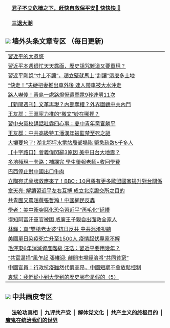 
 ### &nbsp;&nbsp;&nbsp;&nbsp; [君子不立危樯之下，赶快自救保平安🍎 快快快 📩](https://github.com/pwgy/td/blob/master/README.md)

 ### &nbsp;&nbsp;&nbsp;&nbsp; [三退大潮](https://eqbpwckh.azureedge.net/?key=wjsottsjpndjwfkg&pin=65881581&ag=ogQuit&from=pw2) 

## <img src="https://img.icons8.com/cute-clipart/2x/circled-right.png"> 墙外头条文章专区 （每日更新)

<Table>
<tr><td colspan="2" align="left"><a href="https://eqbpwckh.azureedge.net/?ag=c1495421&key=wjsottsjpndjwfkg&from=pw2">習近平的大忽悠
</a></td></tr>
<tr><td colspan="2" align="left"><a href="https://eqbpwckh.azureedge.net/?ag=c1495380&key=wjsottsjpndjwfkg&from=pw2">習近平本週很忙天天露面，歷史詛咒難道又要重現？
</a></td></tr>
<tr><td colspan="2" align="left"><a href="https://eqbpwckh.azureedge.net/?ag=c1495419&key=wjsottsjpndjwfkg&from=pw2">習近平剛說“寸土不讓”，趙立堅就馬上“割讓”這麼多土地
</a></td></tr>
<tr><td colspan="2" align="left"><a href="https://eqbpwckh.azureedge.net/?ag=c1495424&key=wjsottsjpndjwfkg&from=pw2">“快走！”夫硬把妻推出車外後 連人帶車被大水沖走
</a></td></tr>
<tr><td colspan="2" align="left"><a href="https://eqbpwckh.azureedge.net/?ag=c1495349&key=wjsottsjpndjwfkg&from=pw2">路人嚇傻！青島一處路燈慘遭閃電9秒連劈11次
</a></td></tr>
<tr><td colspan="2" align="left"><a href="https://eqbpwckh.azureedge.net/?ag=c1495447&key=wjsottsjpndjwfkg&from=pw2">【新聞週刊】文革再現？內部奪權？外界圍觀中共內鬥
</a></td></tr>
<tr><td colspan="2" align="left"><a href="https://eqbpwckh.azureedge.net/?ag=c1495366&key=wjsottsjpndjwfkg&from=pw2">王友群：王滬寧力推的“檄文”妙在哪裡？
</a></td></tr>
<tr><td colspan="2" align="left"><a href="https://eqbpwckh.azureedge.net/?ag=c1495439&key=wjsottsjpndjwfkg&from=pw2">習中央黨校講話吐露四心事：憂中青年黨官躺平
</a></td></tr>
<tr><td colspan="2" align="left"><a href="https://eqbpwckh.azureedge.net/?ag=c1495407&key=wjsottsjpndjwfkg&from=pw2">王友群：中共高級特工潘漢年被監禁至死之謎
</a></td></tr>
<tr><td colspan="2" align="left"><a href="https://eqbpwckh.azureedge.net/?ag=c1495397&key=wjsottsjpndjwfkg&from=pw2">大壩要垮了! 湖北鄂坪水電站局部塌陷 緊急疏散5千多人
</a></td></tr>
<tr><td colspan="2" align="left"><a href="https://eqbpwckh.azureedge.net/?ag=c1495360&key=wjsottsjpndjwfkg&from=pw2">【十字路口】菅義偉閃辭3原因 美中日台大地震？
</a></td></tr>
<tr><td colspan="2" align="left"><a href="https://eqbpwckh.azureedge.net/?ag=c1495427&key=wjsottsjpndjwfkg&from=pw2">多地頻現一套路：補課完 學生舉報老師&#x2B;收回學費
</a></td></tr>
<tr><td colspan="2" align="left"><a href="https://eqbpwckh.azureedge.net/?ag=c1495450&key=wjsottsjpndjwfkg&from=pw2">巴西停止對中國出口牛肉
</a></td></tr>
<tr><td colspan="2" align="left"><a href="https://eqbpwckh.azureedge.net/?ag=c1495395&key=wjsottsjpndjwfkg&from=pw2">立陶宛式骨牌效應來了！BBC : 10月將有更多歐盟國家提升對台關係
</a></td></tr>
<tr><td colspan="2" align="left"><a href="https://eqbpwckh.azureedge.net/?ag=c1495401&key=wjsottsjpndjwfkg&from=pw2">章天亮: 解讀習近平左右互搏 成立北京證交所之目的
</a></td></tr>
<tr><td colspan="2" align="left"><a href="https://eqbpwckh.azureedge.net/?ag=c1495396&key=wjsottsjpndjwfkg&from=pw2">共青團又罵趙薇張哲瀚！中國網民反轟
</a></td></tr>
<tr><td colspan="2" align="left"><a href="https://eqbpwckh.azureedge.net/?ag=c1495392&key=wjsottsjpndjwfkg&from=pw2">學者：美中衝突惡化恐令習近平“再毛化”延續
</a></td></tr>
<tr><td colspan="2" align="left"><a href="https://eqbpwckh.azureedge.net/?ag=c1495445&key=wjsottsjpndjwfkg&from=pw2">得知阿富汗軍官被困 威廉王子親自出面救全家人
</a></td></tr>
<tr><td colspan="2" align="left"><a href="https://eqbpwckh.azureedge.net/?ag=c1495411&key=wjsottsjpndjwfkg&from=pw2">林輝：真“雙槍老太婆”抗日反共 中共混淆視聽
</a></td></tr>
<tr><td colspan="2" align="left"><a href="https://eqbpwckh.azureedge.net/?ag=c1495444&key=wjsottsjpndjwfkg&from=pw2">美國單日染疫死亡升至1500人 疫情起伏專家不解
</a></td></tr>
<tr><td colspan="2" align="left"><a href="https://eqbpwckh.azureedge.net/?ag=c1495403&key=wjsottsjpndjwfkg&from=pw2">毛澤東6年消滅資產階級 汪浩：習近平要用幾年？
</a></td></tr>
<tr><td colspan="2" align="left"><a href="https://eqbpwckh.azureedge.net/?ag=c1495358&key=wjsottsjpndjwfkg&from=pw2">“共富逼捐”風乍起 張維迎: 離開市場經濟將“共同貧窮”
</a></td></tr>
<tr><td colspan="2" align="left"><a href="https://eqbpwckh.azureedge.net/?ag=c1495387&key=wjsottsjpndjwfkg&from=pw2">中國官員：行政抗疫雖然代價高昂，中國短期不會放鬆控制
</a></td></tr>
<tr><td colspan="2" align="left"><a href="https://eqbpwckh.azureedge.net/?ag=c1495369&key=wjsottsjpndjwfkg&from=pw2">袁斌：我們從小到大學到的歷史哪些是假的（5）
</a></td></tr>
 </Table>

 ## <img src="https://img.icons8.com/cute-clipart/2x/circled-right.png"> 中共画皮专区
 ### &nbsp;&nbsp;&nbsp;&nbsp; [法轮功真相](https://github.com/begood0513/basic/blob/master/README.md) &nbsp;|&nbsp; [九评共产党](https://github.com/begood0513/9ping.md/blob/master/README.md) &nbsp;|&nbsp; [解体党文化](https://github.com/begood0513/jtdwh.md/blob/master/README.md)   &nbsp;|&nbsp; [共产主义的终极目的](https://github.com/begood0513/gczydzjmd.md/blob/master/README.md) &nbsp;|&nbsp; [魔鬼在统治我们的世界](https://github.com/begood0513/gczydzjmd.md/blob/master/README.md) 

